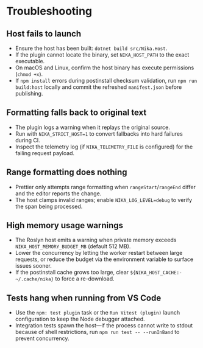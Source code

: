 # Troubleshooting

## Host fails to launch

- Ensure the host has been built: `dotnet build src/Nika.Host`.
- If the plugin cannot locate the binary, set `NIKA_HOST_PATH` to the exact executable.
- On macOS and Linux, confirm the host binary has execute permissions (`chmod +x`).
- If `npm install` errors during postinstall checksum validation, run `npm run build:host` locally and commit the refreshed `manifest.json` before publishing.

## Formatting falls back to original text

- The plugin logs a warning when it replays the original source.
- Run with `NIKA_STRICT_HOST=1` to convert fallbacks into hard failures during CI.
- Inspect the telemetry log (if `NIKA_TELEMETRY_FILE` is configured) for the failing request payload.

## Range formatting does nothing

- Prettier only attempts range formatting when `rangeStart`/`rangeEnd` differ and the editor reports the change.
- The host clamps invalid ranges; enable `NIKA_LOG_LEVEL=debug` to verify the span being processed.

## High memory usage warnings

- The Roslyn host emits a warning when private memory exceeds `NIKA_HOST_MEMORY_BUDGET_MB` (default 512 MB).
- Lower the concurrency by letting the worker restart between large requests, or reduce the budget via the environment variable to surface issues sooner.
- If the postinstall cache grows too large, clear `${NIKA_HOST_CACHE:-~/.cache/nika}` to force a re-download.

## Tests hang when running from VS Code

- Use the `npm: test plugin` task or the `Run Vitest (plugin)` launch configuration to keep the Node debugger attached.
- Integration tests spawn the host—if the process cannot write to stdout because of shell restrictions, run `npm run test -- --runInBand` to prevent concurrency.
